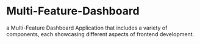 # Multi-Feature-Dashboard
a Multi-Feature Dashboard Application that includes a variety of components, each showcasing different aspects of frontend development.
